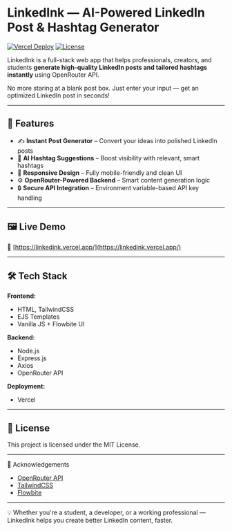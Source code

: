 # LinkedInk — AI-Powered LinkedIn Post & Hashtag Generator

[![Vercel Deploy](https://img.shields.io/badge/Live-Demo-00C7B7?color=purple&logo=vercellogoColor=white)](https://linkedink.vercel.app/)
[![License](https://img.shields.io/badge/License-MIT-crimson.svg)](#)

LinkedInk is a full-stack web app that helps professionals, creators, and students **generate high-quality LinkedIn posts and tailored hashtags instantly** using OpenRouter API.

No more staring at a blank post box. Just enter your input — get an optimized LinkedIn post in seconds!

---

## 🚀 Features

- ✍️ **Instant Post Generator** – Convert your ideas into polished LinkedIn posts  
- 🧠 **AI Hashtag Suggestions** – Boost visibility with relevant, smart hashtags  
- 📱 **Responsive Design** – Fully mobile-friendly and clean UI  
- ⚙️ **OpenRouter-Powered Backend** – Smart content generation logic  
- 🔒 **Secure API Integration** – Environment variable-based API key handling

---

## 🖼️ Live Demo

🔗 [https://linkedink.vercel.app/](https://linkedink.vercel.app/)

---

## 🛠️ Tech Stack

**Frontend:**  
- HTML, TailwindCSS  
- EJS Templates  
- Vanilla JS + Flowbite UI  

**Backend:**  
- Node.js  
- Express.js  
- Axios  
- OpenRouter API  

**Deployment:**  
- Vercel

---

## 📄 License
This project is licensed under the MIT License.

---

🙌 Acknowledgements
- [OpenRouter API](https://openrouter.ai/mistralai/mistral-7b-instruct)  
- [TailwindCSS](https://tailwindcss.com)  
- [Flowbite](https://flowbite.com)

---

💡 Whether you're a student, a developer, or a working professional — LinkedInk helps you create better LinkedIn content, faster.

